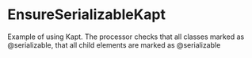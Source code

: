 # EnsureSerializableKapt
Example of using Kapt. The processor checks that all classes marked as @serializable, that all child elements are marked as @serializable
